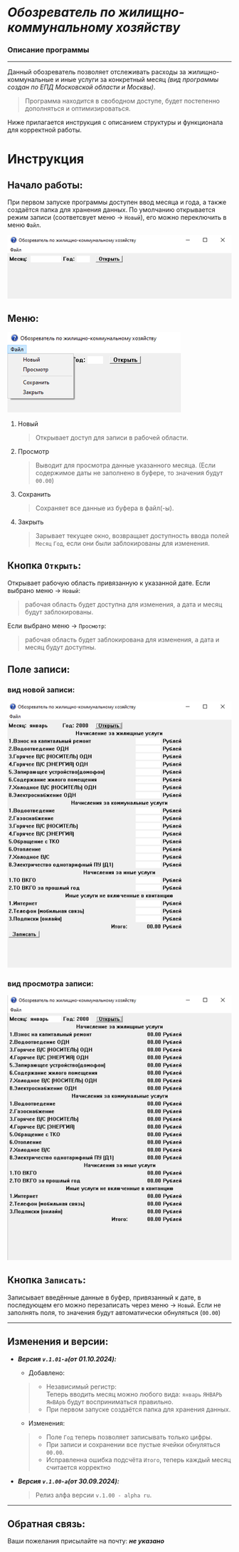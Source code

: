 # ***Обозреватель по жилищно-коммунальному хозяйству***

### Описание программы
---
Данный обозреватель позволяет отслеживать расходы за жилищно-коммунальные и иные услуги за конкретный месяц *(вид программы создан по ЕПД Московской области и Москвы)*.

>Программа находится в свободном доступе, будет постепенно дополняться и оптимизироваться.

Ниже прилагается инструкция c описанием структуры и функционала для корректной работы.

# Инструкция

## Начало работы:

При первом запуске программы доступен ввод месяца и года, а также создаётся папка для хранения данных. По умолчанию открывается режим записи (соответсвует меню -> `Новый`), его можно переключить в меню `Файл`.

![](source/начальный%20экран.png)

## Меню:

![](source/меню.png)

1. Новый
   > Открывает доступ для записи в рабочей области.
1. Просмотр
   > Выводит для просмотра данные указанного месяца. (Если содержимое даты не заполнено в буфере, то значения будут `00.00`)
1. Сохранить
   > Сохраняет все данные из буфера в файл(-ы).
1. Закрыть
   > Зарывает текущее окно, возвращает доступность ввода полей `Месяц` `Год`, если они были заблокированы для изменения.



## Кнопка `Открыть`:

Открывает рабочую область привязанную к указанной дате.
Если выбрано меню -> `Новый`:
>рабочая область будет доступна для изменения, а дата и месяц будут заблокированы.

Если выбрано меню -> `Просмотр`:
>рабочая область будет заблокирована для изменения, а дата и месяц будут доступны.


## Поле записи:

### **вид новой записи:**
![](source/рабочая%20область.png)
### **вид просмотра записи:**
![](source/просмотр.png)

## Кнопка `Записать`:

Записывает введённые данные в буфер, привязанный к дате, в последующем его можно перезаписать через меню -> `Новый`.
Если не заполнять поля, то значения будут автоматически обнуляться (`00.00`) 

---

## Изменения и версии:

- ***Версия `v.1.01-a`(от 01.10.2024):***
  - Добавлено:
  > - Независимый регистр:<br>Теперь вводить месяц можно любого вида: `январь` `ЯНВАРЬ` `ЯнВАрЬ` будут восприниматься правильно.
  > - При первом запуске создаётся папка для хранения данных.
  - Изменения:
  > - Поле `Год` теперь позволяет записывать только цифры.
  > - При записи и сохранении все пустые ячейки обнуляться `00.00`.
  > - Исправленна ошибка подсчёта `Итого`, теперь каждый месяц считается корректно

- ***Версия `v.1.00-a`(от 30.09.2024):***
  > Релиз алфа версии `v.1.00 - alpha ru`.

---
## Обратная связь:

Ваши пожелания присылайте на почту: ***не указано***
